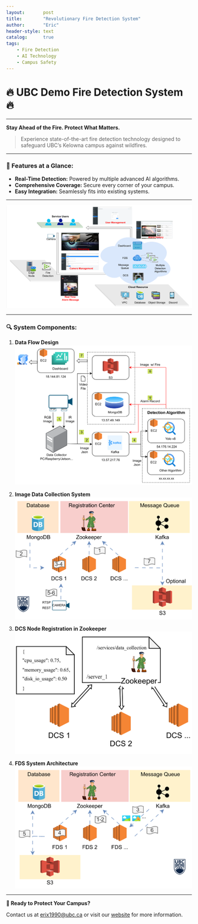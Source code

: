 ```yaml
---
layout:       post
title:        "Revolutionary Fire Detection System"
author:       "Eric"
header-style: text
catalog:      true
tags:
    - Fire Detection
    - AI Technology
    - Campus Safety
---
```


# **🔥 UBC Demo Fire Detection System 🔥**

---

**Stay Ahead of the Fire. Protect What Matters.**

> Experience state-of-the-art fire detection technology designed to safeguard UBC’s Kelowna campus against wildfires.

---

### **🚀 Features at a Glance:**

- **Real-Time Detection:** Powered by multiple advanced AI algorithms.
- **Comprehensive Coverage:** Secure every corner of your campus.
- **Easy Integration:** Seamlessly fits into existing systems.

---

![Demo](/img/ubc-fire-demo.png)

---

### **🔍 System Components:**

1. **Data Flow Design**
   ![Data Flow](/img/ubc-data-flow.png)

2. **Image Data Collection System**
   ![Data Collection System](/img/ubc-dcs.png)

3. **DCS Node Registration in Zookeeper**
   ![Zookeeper](/img/ubc-zk.png)

4. **FDS System Architecture**
   ![FDS System](/img/ubc-fds.png)

---

**🔗 Ready to Protect Your Campus?**

Contact us at [erix1990@ubc.ca](mailto:fire-safety@ubc.ca) or visit our [website](https://ubc.ca/firedetection) for more information.
